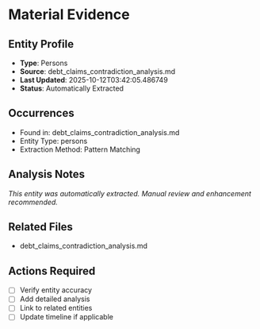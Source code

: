 # Material Evidence

## Entity Profile
- **Type**: Persons
- **Source**: debt_claims_contradiction_analysis.md
- **Last Updated**: 2025-10-12T03:42:05.486749
- **Status**: Automatically Extracted

## Occurrences
- Found in: debt_claims_contradiction_analysis.md
- Entity Type: persons
- Extraction Method: Pattern Matching

## Analysis Notes
*This entity was automatically extracted. Manual review and enhancement recommended.*

## Related Files
- debt_claims_contradiction_analysis.md

## Actions Required
- [ ] Verify entity accuracy
- [ ] Add detailed analysis
- [ ] Link to related entities
- [ ] Update timeline if applicable

